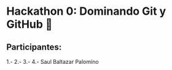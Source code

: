 # Hackathon 0: Dominando Git y GitHub 🚀

## Participantes:

1.-
2.-
3.-
4.- Saul Baltazar Palomino 
